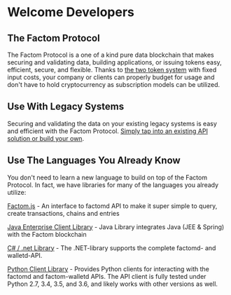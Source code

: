 # Welcome Developers

## The Factom Protocol

The Factom Protocol is a one of a kind pure data blockchain that makes securing and validating data, building applications, or issuing tokens easy, efficient, secure, and flexible.  Thanks to [the two token system](https://developers.factomprotocol.org/~/edit/drafts/-LUHworu5Mh9NoAojHbi/protocol-overview-2#2-token-system) with fixed input costs, your company or clients can properly budget for usage and don't have to hold cryptocurrency as subscription models can be utilized.

## Use With Legacy Systems

Securing and validating the data on your existing legacy systems is easy and efficient with the Factom Protocol.  [Simply tap into an existing API solution or build your own](https://developers.factomprotocol.org/start/factom-api-docs).

## Use The Languages You Already Know

You don't need to learn a new language to build on top of the Factom Protocol.  In fact, we have libraries for many of the languages you already utilize:

[Factom.js](https://github.com/PaulBernier/factomjs) - An interface to factomd API to make it super simple to query, create transactions, chains and entries

[Java Enterprise Client Library](https://github.com/bi-foundation/factom-java) - Java Library integrates Java \(JEE & Spring\) with the Factom blockchain

[C\# / .net Library](https://github.com/FactoidAuthority/FactomSharp) - The .NET-library supports the complete factomd- and walletd-API.

[Python Client Library](https://github.com/TRGG3R/factom-api) - Provides Python clients for interacting with the factomd and factom-walletd APIs. The API client is fully tested under Python 2.7, 3.4, 3.5, and 3.6, and likely works with other versions as well.





